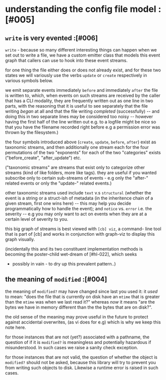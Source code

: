# understanding the config file model :[#005]

## `write` is very evented :[#006]

`write` - because so many different interesting things can happen when we
set out to write a file, we have a custom emitter class that models this
event graph that callers can use to hook into these event streams.

for one thing the file either does or does not already exist, and for these
two states we will variously use the verbs `update` or `create` respectively
in various symbols below.

we emit separate events immediately `before` and immediately `after` the file
is written to, which, when events on such streams are received by the caller
that has a CLI modality, they are frequently written out as one line in two
parts, with the reasoning that it is useful to see separately that the file
writing *began* at all and that the file writing *completed* (successfully)
-- and doing this in two separate lines may be considered too noisy -- however
having the first half of the line written out e.g. to a logfile might be nice
so that you have the filename recorded right before e.g a permission error was
thrown by the filesystem.)

the four symbols introduced above (`create`, `update`, `before`, `after`)
exist as taxonomic streams, and then additionally one stream each for the
four permutations of the two "exponents" for each of the two "categories"
exists ("before_create", "after_update") etc.

("taxonomic streams" are streams that exist only to categorize other streams
(kind of like folders, more like tags). they are useful if you wanted
subscribe only to certain sub-streams of events - e.g only the "after-"
related events or only the "update-" related events.)

other taxonomic streams used include `text` v.s `structural` (whether the
event is a string or a struct-ish of metadata (in the inheritence chain of a
given stream, first one wins here) -- this may help you decide
programmatically how to handle the event); and `notice` vs. `error` i.e. the
severity -- e.g you may only want to act on events when they are at a certain
level of severity to you.

this big graph of streams is best viewed with `[cb] viz`, a command-
line tool that is part of [cb] and works in conjunction with graph-viz
to display this graph visually.

(incidentally this and its two constituent implementation methods
is becoming the poster-child wet-dream of [#hl-022], which seeks
- possibly in vain - to dry up this prevalent pattern..)


## the meaning of `modified` :[#004]

the meaning of `modified?` may have changed since last you used it: it *used*
to mean: "does the file that is currently on disk have an `mtime` that is
greater than the `mtime` was when we last read it?" whereas *now* it means
"are the bytes we have in memory different than the the bytes that are on
disk?".

the old sense of the meaning may prove useful in the future to protect
against accidental overwrites, (as vi does for e.g) which is why we keep this
note here.

for those instances that are not (yet?) associated with a pathname, the
question of if it is `modified?` is meaningless and potentially hazardous if
misunderstood. In such cases we raise a sanity check exception.

for those instances that are not valid, the question of whether the object is
`modified?` should not be asked, because this library will try to prevent you
from writing such objects to disk. Likewise a runtime error is raised in such
cases.

